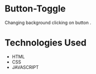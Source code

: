 # Button-Toggle
Changing background clicking on button .
<h1>Technologies Used</h1>
<ul>
  <li>HTML</li>
  <li>CSS</li>
  <li>JAVASCRIPT </li>
</ul>
